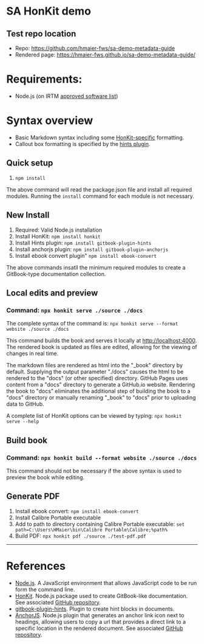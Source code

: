 # SA HonKit demo

## Test repo location

  - Repo: https://github.com/hmaier-fws/sa-demo-metadata-guide
  - Rendered page: https://hmaier-fws.github.io/sa-demo-metadata-guide/


# Requirements:

  - Node.js (on IRTM [approved software list](https://doimspp.sharepoint.com/sites/fws-FF10T00000/SitePages/Approved-Software.aspx))
  
# Syntax overview

  - Basic Markdown syntax including some [HonKit-specific](https://honkit.netlify.app/syntax/markdown.html) formatting.
  - Callout box formatting is specified by the [hints plugin](https://www.npmjs.com/package/gitbook-plugin-hints#usage).

## Quick setup

  1. `npm install`
  
The above command will read the package.json file and install all required modules.
Running the `install` command for each module is not necessary.

## New Install

  1. Required: Valid Node.js installation
  2. Install HonKit: `npm install honkit`
  3. Install Hints plugin: `npm install gitbook-plugin-hints`
  4. Install anchorjs plugin: `npm install gitbook-plugin-anchorjs`
  5. Install ebook convert plugin" `npm install ebook-convert`
  
The above commands insatll the minimum required modules to create a GitBook-type documentation collection.  


## Local edits and preview

### Command: `npx honkit serve ./source ./docs`

The complete syntax of the command is: `npx honkit serve --format website ./source ./docs`

This command builds the book and serves it locally at [http://localhost:4000](http://localhost:4000). The rendered book is updated as files are edited, allowing for the viewing of changes in real time.

The markdown files are rendered as html into the "_book" directory by default. 
Supplying the output parameter "./docs" causes the html to be rendered to the 
"docs" (or other specified) directory. GitHub Pages uses content from a "docs" 
directory to generate a GitHub.io website. Rendering the book to "docs" 
eliminates the additional step of building the book to a "docs" directory or 
manually renaming "_book" to "docs" prior to uploading data to GitHub.

A complete list of HonKit options can be viewed by typing: `npx honkit serve --help`

## Build book

### Command: `npx honkit build --format website ./source ./docs`

This command should not be necessary if the above syntax is used to preview the book while editing.

## Generate PDF

  1. Install ebook convert: `npm install ebook-convert`
  2. Install Calibre Portable executable
  3. Add to path to directory containing Calibre Portable executable:
    `set path=C:\Users\HMaier\bin\Calibre Portable\Calibre;%path%`
  4. Build PDF: `npx honkit pdf ./source ./test-pdf.pdf`
---

# References

  - [Node.js](https://nodejs.org/en). A JavaScript environment that allows JavaScript code to be run form the command line.
  - [HonKit](https://honkit.netlify.app/). Node.js package used to create GitBook-like documentation. See associated [GitHub repository](https://github.com/honkit/honkit).
  - [gitbook-plugin-hints](https://www.npmjs.com/package/gitbook-plugin-hints). Plugin to create hint blocks in documents.
  - [AnchorJS](https://www.bryanbraun.com/anchorjs/). Node.js plugin that generates an anchor link icon next to headings, allowing users to copy a url that provides a direct link to a specific location in the rendered document. See associated [GitHub repository](https://github.com/bryanbraun/anchorjs).
  